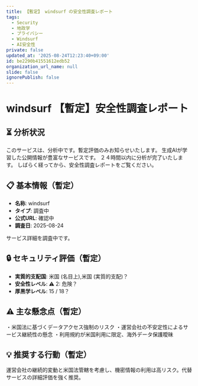 ```yaml
---
title: 【暫定】 windsurf の安全性調査レポート
tags:
  - Security
  - 地政学
  - プライバシー
  - Windsurf
  - AI安全性
private: false
updated_at: '2025-08-24T12:23:40+09:00'
id: be2290b41551612edb52
organization_url_name: null
slide: false
ignorePublish: false
---
```

# windsurf 【暫定】安全性調査レポート

## ⏳ 分析状況
このサービスは、分析中です。暫定評価のみお知らせいたします。
生成AIが学習した公開情報が豊富なサービスです。
２４時間以内に分析が完了いたします。
しばらく経ってから、安全性調査レポートをご覧ください。

## 📋 基本情報（暫定）
- **名称**: windsurf
- **タイプ**: 調査中
- **公式URL**: 確認中
- **調査日**: 2025-08-24

サービス詳細を調査中です。

## 🔒 セキュリティ評価（暫定）
- **実質的支配国**: 米国 (名目上),米国 (実質的支配)？
- **安全性レベル**: ⚠️ 2: 危険？
- **厚黒学レベル**: 15 / 18？

## ⚠️ 主な懸念点（暫定）
・米国法に基づくデータアクセス強制のリスク
・運営会社の不安定性によるサービス継続性の懸念
・利用規約が米国利用に限定、海外データ保護曖昧

## 💡 推奨する行動（暫定）
運営会社の継続的変動と米国法管轄を考慮し、機密情報の利用は高リスク。代替サービスの詳細評価を強く推奨。
